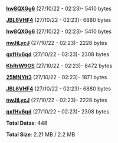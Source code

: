 [**hw8QXGg6**](/data/hw8QXGg6.txt) (27/10/22 - 02:23)- 5410 bytes

[**JBL6VHF4**](/data/JBL6VHF4.txt) (27/10/22 - 02:23)- 6880 bytes

[**hw8QXGg6**](/data/hw8QXGg6.txt) (27/10/22 - 02:23)- 5410 bytes

[**nwJiLycJ**](/data/nwJiLycJ.txt) (27/10/22 - 02:23)- 2228 bytes

[**qxfHv6qd**](/data/qxfHv6qd.txt) (27/10/22 - 02:23)- 2308 bytes

[**KbRrW9GS**](/data/KbRrW9GS.txt) (27/10/22 - 02:23)- 6472 bytes

[**25MNYit3**](/data/25MNYit3.txt) (27/10/22 - 02:23)- 1871 bytes

[**JBL6VHF4**](/data/JBL6VHF4.txt) (27/10/22 - 02:23)- 6880 bytes

[**nwJiLycJ**](/data/nwJiLycJ.txt) (27/10/22 - 02:23)- 2228 bytes

[**qxfHv6qd**](/data/qxfHv6qd.txt) (27/10/22 - 02:23)- 2308 bytes

**Total Datas**: 448

**Total Size**: 2.21 MB / 2.2 MB